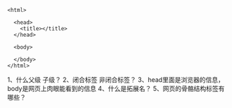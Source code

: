 ```
<html>

  <head>  
    <title></title>
  </head>

  <body>

  </body>
</html>
```
1、什么父级  子级？
2、闭合标签  非闭合标签？
3、head里面是浏览器的信息， body是网页上肉眼能看到的信息
4、什么是拓展名？
5、网页的骨骼结构标签有哪些？
